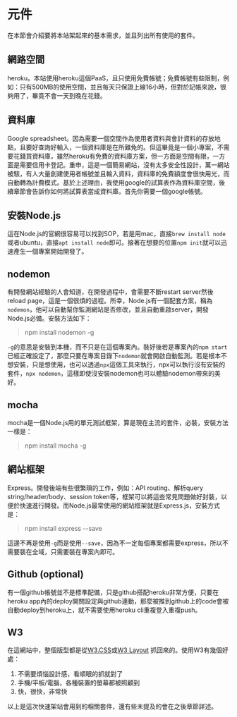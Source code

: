 # 元件

在本節會介紹要將本站架起來的基本需求，並且列出所有使用的套件。

## 網路空間

heroku。本站使用heroku這個PaaS，且只使用免費帳號；免費帳號有些限制，例如：只有500MB的使用空間，並且每天只保證上線16小時，但對於記帳來說，很夠用了，畢竟不會一天到晚在花錢。

## 資料庫

Google spreadsheet。因為需要一個空間作為使用者資料與會計資料的存放地點，且要好查詢好輸入，一個資料庫是在所難免的。但這畢竟是一個小專案，不需要花錢買資料庫，雖然heroku有免費的資料庫方案，但一方面是空間有限，一方面是需要信用卡登記。重申，這是一個簡易網站，沒有太多安全性設計，萬一網站被駭，有人大量創建使用者帳號並且輸入資料，資料庫的免費額度會很快用光，而自動轉為計費模式。基於上述理由，我使用google的試算表作為資料庫空間，後續章節會告訴你如何將試算表當成資料庫。首先你需要一個google帳號。

## 安裝Node.js

這在Node.js的官網很容易可以找到SOP，若是用mac，直接`brew install node`或者ubuntu，直接`apt install node`即可。接著在想要的位置`npm init`就可以迅速產生一個專案開始開發了。

## nodemon

有開發網站經驗的人會知道，在開發過程中，會需要不斷restart server然後reload page，這是一個很煩的過程。所幸，Node.js有一個配套方案，稱為`nodemon`，他可以自動幫你監測網站是否修改，並且自動重啟server，開發Node.js必備。安裝方法如下：

> npm install nodemon -g

`-g`的意思是安裝到本機，而不只是在這個專案內。裝好後若是專案內的`npm start`已經正確設定了，那麼只要在專案目錄下`nodemon`就會開啟自動監測。若是根本不想安裝，只是想使用，也可以透過`npx`這個工具來執行，npx可以執行沒有安裝的套件，`npx nodemon`，這樣即使沒安裝nodemon也可以體驗nodemon帶來的美好。

## mocha

mocha是一個Node.js用的單元測試框架，算是現在主流的套件，必裝，安裝方法一樣是：

> npm install mocha -g

## 網站框架

Express。開發後端有些很繁瑣的工作，例如：API routing、解析query string/header/body、session token等，框架可以將這些常見問題做好封裝，以便於快速進行開發。而Node.js最常使用的網站框架就是Express.js，安裝方式是：

> npm install express --save

這邊不再是使用`-g`而是使用`--save`，因為不一定每個專案都需要express，所以不需要裝在全域，只需要裝在專案內即可。

## Github \(optional\)

有一個github帳號並不是標準配備，只是github搭配heroku非常方便，只要在heroku app內的deploy開關設定與github連動，那麼被推到github上的code會被自動deploy到heroku上，就不需要使用heroku cli重複登入重複push。

## W3
在這網站中，整個版型都是從[W3.CSS](https://www.w3schools.com/w3css/w3css_templates.asp)或[W3 Layout](https://w3layouts.com/) 抓回來的。使用W3有幾個好處：

1. 不需要煩惱設計感，看順眼的抓就對了
2. 手機/平板/電腦，各種裝置的螢幕都被照顧到
3. 快，很快，非常快

以上是這次快速架站會用到的相關套件，還有些未提及的會在之後章節詳述。

